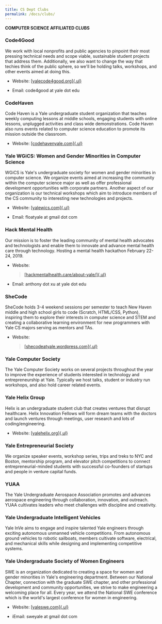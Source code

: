 ```yaml
---
title: CS Dept Clubs
permalink: /docs/clubs/
---
```

**COMPUTER SCIENCE AFFILIATED CLUBS**

### Code4Good

We work with local nonprofits and public agencies to pinpoint their most
pressing technical needs and scope viable, sustainable student projects
that address them. Additionally, we also want to change the way that
techies think of the public sphere, so we'll be holding talks,
workshops, and other events aimed at doing this.

-   Website: [[yalecode4good.org]{.ul}](http://yalecode4good.org/)

-   Email: code4good at yale dot edu

### CodeHaven

Code Haven is a Yale undergraduate student organization that teaches
weekly computing lessons at middle schools, engaging students with
online lessons, unplugged activities and class wide demonstrations. Code
Haven also runs events related to computer science education to promote
its mission outside the classroom.

-   Website: [[codehavenyale.com]{.ul}](http://codehavenyale.com/)

### Yale WGiCS: Women and Gender Minorities in Computer Science

WGiCS is Yale's undergraduate society for women and gender minorities in
computer science. We organize events aimed at increasing the community
within the computer science major as well as offer professional
development opportunities with corporate partners. Another aspect of our
organization is our technical workshops which aim to introduce members
of the CS community to interesting new technologies and projects.

-   Website: [[yalewics.com]{.ul}](http://yalewics.com/)

-   Email: floatyale at gmail dot com

### Hack Mental Health

Our mission is to foster the leading community of mental health
advocates and technologists and enable them to innovate and advance
mental health care through technology. Hosting a mental health hackathon
February 22-24, 2019.

-   Website:
    > [[hackmentalhealth.care/about-yale/]{.ul}](https://www.hackmentalhealth.care/about-yale/)

-   Email: anthony dot xu at yale dot edu

### SheCode

SheCode holds 3-4 weekend sessions per semester to teach New Haven
middle and high school girls to code (Scratch, HTML/CSS, Python),
inspiring them to explore their interests in computer science and STEM
and creating a collaborative learning environment for new programmers
with Yale CS majors serving as mentors and TAs.

-   Website:
    > [[shecodeatyale.wordpress.com]{.ul}](https://shecodeatyale.wordpress.com/)

### Yale Computer Society

The Yale Computer Society works on several projects throughout the year
to improve the experience of students interested in technology and
entrepreneurship at Yale. Typically we host talks, student or industry
run workshops, and also hold career related events.

### Yale Helix Group

Helix is an undergraduate student club that creates ventures that
disrupt healthcare. Helix Innovation Fellows will form dream teams with
the doctors and launch ventures through meetings, user research and lots
of coding/engineering.

-   Website: [[yalehelix.org]{.ul}](https://www.yalehelix.org/)

### Yale Entrepreneurial Society

We organize speaker events, workshop series, trips and treks to NYC and
Boston, mentorship program, and elevator pitch competitions to connect
entrepreneurial-minded students with successful co-founders of startups
and people in venture capital funds.

### YUAA

The Yale Undergraduate Aerospace Association promotes and advances
aerospace engineering through collaboration, innovation, and outreach.
YUAA cultivates leaders who meet challenges with discipline and
creativity.

### Yale Undergraduate Intelligent Vehicles

Yale InVe aims to engage and inspire talented Yale engineers through
exciting autonomous unmanned vehicle competitions. From autonomous
ground vehicles to robotic sailboats, members cultivate software,
electrical, and mechanical skills while designing and implementing
competitive systems.

### Yale Undergraduate Society of Women Engineers

SWE is an organization dedicated to creating a space for women and
gender minorities in Yale\'s engineering department. Between our
National Chapter, connection with the graduate SWE chapter, and other
professional development and community opportunities, we strive to make
engineering a welcoming place for all. Every year, we attend the
National SWE conference which is the world's largest conference for
women in engineering.

-   Website: [[yaleswe.com]{.ul}](http://yaleswe.com/)

-   iEmail: sweyale at gmail dot com

